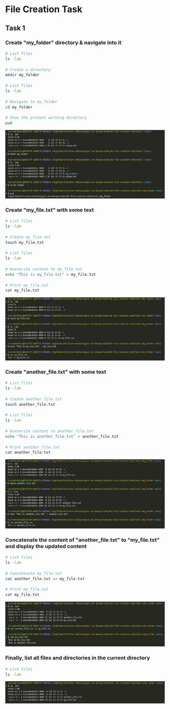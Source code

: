 # File Creation Task

## Task 1

### Create "my_folder" directory &amp; navigate into it

```bash
# List files
ls -lah

# Create a directory
mkdir my_folder

# List files
ls -lah

# Navigate to my_folder
cd my_folder

# Show the present working directory
pwd
```

![Output 1](./output01.PNG)

### Create "my_file.txt" with some text

```bash
# List files
ls -lah

# Create my_file.txt
touch my_file.txt

# List files
ls -lah

# Overwrite content to my_file.txt
echo "This is my_file.txt" > my_file.txt

# Print my_file.txt
cat my_file.txt
```

![Output 2](./output02.PNG)

### Create "another_file.txt" with some text

```bash
# List files
ls -lah

# Create another_file.txt
touch another_file.txt

# List files
ls -lah

# Overwrite content to another_file.txt
echo "This is another_file.txt" > another_file.txt

# Print another_file.txt
cat another_file.txt
```

![Output 3](./output03.PNG)

### Concatenate the content of "another_file.txt" to "my_file.txt" and display the updated content

```bash
# List files
ls -lah

# Concatenate my_file.txt
cat another_file.txt >> my_file.txt

# Print my_file.txt
cat my_file.txt
```

![Output 4](./output04.PNG)

### Finally, list all files and directories in the current directory

```bash
# List files
ls -lah
```

![Output 5](./output05.PNG)
